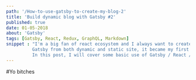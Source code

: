 ```yaml
---
path: '/How-to-use-gatsby-to-create-my-blog-2'  
title: 'Build dynamic blog with Gatsby #2' 
published: true
date: 01-05-2018
about: 'Gatsby'
tags: [Gatsby, React, Redux, GraphQL, Markdown]
snippet : "I'm a big fan of react ecosystem and I always want to create my own blog to share and record some learning experience, so this is it.    
          Gatsby from both dynamic and static site, it became my first choice.   
          In this post, I will cover some basic use of Gatsby / React / Redux / GraphQL / Styled Component / Markdown / Netlify."
---
```


#Yo bitches
